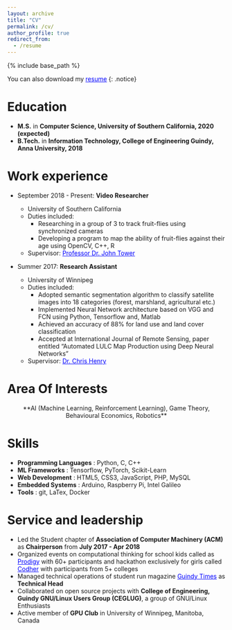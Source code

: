 ```yaml
---
layout: archive
title: "CV"
permalink: /cv/
author_profile: true
redirect_from:
  - /resume
---
```


{% include base_path %}

You can also download my <u><a href="/files/MuthuAlagappan.pdf" style="color: blue">resume</a></u>
{: .notice}


Education
======
* **M.S.** in **Computer Science, University of Southern California, 2020 (expected)**
* **B.Tech.** in **Information Technology, College of Engineering Guindy, Anna University, 2018**

Work experience
======
* September 2018 - Present: **Video Researcher**
  * University of Southern California
  * Duties included:
    * Researching in a group of 3 to track fruit-flies using synchronized cameras
    * Developing a program to map the ability of fruit-flies against their age using OpenCV, C++, R
  * Supervisor: <a href="https://dornsife.usc.edu/cf/faculty-and-staff/faculty.cfm?pid=1003772" style="color: blue">Professor Dr. John Tower</a>

* Summer 2017: **Research Assistant**
  * University of Winnipeg
  * Duties included:
    * Adopted semantic segmentation algorithm to classify satellite images into 18 categories (forest, marshland, agricultural etc.)
    * Implemented Neural Network architecture based on VGG and FCN using Python, Tensorflow and, Matlab
    * Achieved an accuracy of 88% for land use and land cover classification
    * Accepted at International Journal of Remote Sensing​, paper entitled “Automated LULC Map Production using Deep Neural Networks”
  * Supervisor: <a href="https://www.acs.uwinnipeg.ca/chenry/" style="color: blue">Dr. Chris Henry</a>

Area Of Interests
======

<center>**AI (Machine Learning, Reinforcement Learning), Game Theory, Behavioural Economics, Robotics**</center>


Skills
======

* **Programming Languages** : Python, C, C++
* **ML Frameworks**         : Tensorflow, PyTorch, Scikit-Learn
* **Web Development**       : HTML5, CSS3, JavaScript, PHP, MySQL
* **Embedded Systems**      : Arduino, Raspberry Pi, Intel Galileo
* **Tools**                 : git, LaTex, Docker

Service and leadership
======
* Led the Student chapter ​of **Association of Computer Machinery (ACM)** ​as **Chairperson** ​from **July 2017 - Apr 2018**
* Organized events on computational thinking for school kids called as <a href="https://prodigy2017.github.io/" style="color: blue">Prodigy</a> with 60+ participants and hackathon exclusively for girls called <a  href="https://codher2018.github.io/" style="color: blue">Codher</a> with participants from 5+ colleges
* Managed technical operations of student run magazine <a href="https://guindytimes.com/" style="color: blue">Guindy Times</a> as **Technical Head**
* Collaborated on open source projects with **College of Engineering, Guindy GNU/Linux Users Group (CEGLUG)**​, a group of GNU/Linux Enthusiasts
* Active member of **GPU Club**​ in University of Winnipeg, Manitoba, Canada
